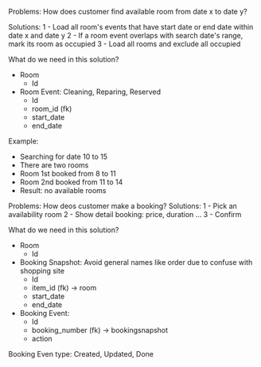 Problems: How does customer find available room from date x to date y?

Solutions:
1 - Load all room's events that have start date or end date within date x and date y
2 - If a room event overlaps with search date's range, mark its room as occupied
3 - Load all rooms and exclude all occupied

What do we need in this solution?
- Room
    - Id
- Room Event: Cleaning, Reparing, Reserved
    - Id
    - room_id (fk)
    - start_date
    - end_date

Example:
- Searching for date 10 to 15
- There are two rooms
- Room 1st booked from 8 to 11
- Room 2nd booked from 11 to 14
- Result: no available rooms

Problems: How deos customer make a booking?
Solutions:
1 - Pick an availability room
2 - Show detail booking: price, duration ...
3 - Confirm

What do we need in this solution?
- Room
    - Id
- Booking Snapshot: Avoid general names like order due to confuse with shopping site
    - Id
    - item_id (fk) -> room
    - start_date
    - end_date
- Booking Event:
    - Id
    - booking_number (fk) -> bookingsnapshot
    - action


Booking Even type: Created, Updated, Done 

